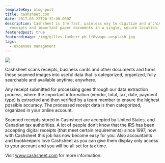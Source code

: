 ```yaml
---
templateKey: blog-post
title: cashsheet.com
date: 2017-03-22T20:32:00.000Z
description: Cashsheet is the fast, painless way to digitize and archive
  receipts and important paper documents in a single, secure location.
featuredpost: true
featuredimage: /img/gilles-lambert-pb_lf8vwapu-unsplash.jpg
tags:
  - expenses management
---
```

![](/img/gilles-lambert-pb_lf8vwapu-unsplash.jpg)

Cashsheet scans receipts, business cards and other documents and turns these scanned images into useful data that is categorized, organized, fully searchable and available anytime, anywhere.

Any receipt submitted for processing goes through our data extraction process, where the important information (vendor, total, tax, date, payment type) is extracted and then verified by a team member to ensure the highest possible accuracy. The processed receipt data is then categorized, organized in your online account.

Scanned receipts stored in Cashsheet are accepted by United States, and Canadian tax authorities. A lot of people don’t know that the IRS has been accepting digital receipts (that meet certain requirements) since 1997, now with Cashsheet this job has now become easy for you. Also accountants and bookkeepers love Cashsheet as you can give them display only access to your account and you will be all set for tax time.

Visit www.cashsheet.com for more information.